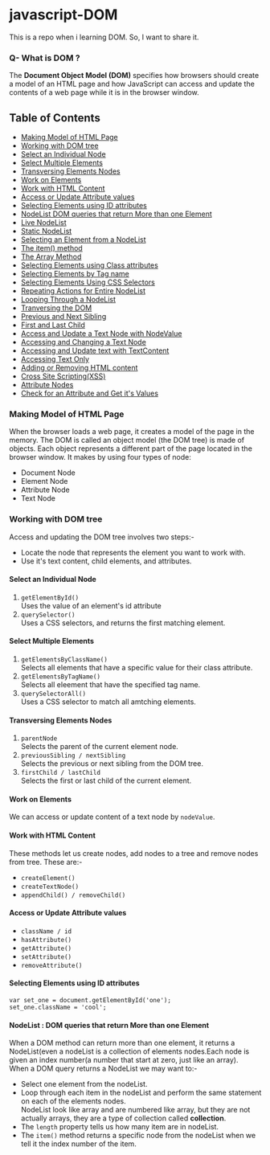 # javascript-DOM
This is a repo when i learning DOM. So, I want to share it.

### Q- What is DOM ?
The **Document Object Model (DOM)** specifies how browsers should create a model of an HTML page and how JavaScript can access and update the contents of a web page while it is in the browser window.

## Table of Contents
- [Making Model of HTML Page](#making-model-of-html-page)
- [Working with DOM tree](#working-with-dom-tree)
- [Select an Individual Node](#select-an-individual-node)
- [Select Multiple Elements](#select-multiple-elements)
- [Transversing Elements Nodes](#transversing-elements-nodes)
- [Work on Elements](#work-on-elements)
- [Work with HTML Content](#work-with-html-content)
- [Access or Update Attribute values](#access-or-update-attribute-values)
- [Selecting Elements using ID attributes](#selecting-elements-using-id-attributes)
- [NodeList DOM queries that return More than one Element](#nodelists-dom-queries-that-return-more-than-one-element)
- [Live NodeList](#live-nodelist)
- [Static NodeList](#static-nodelist)
- [Selecting an Element from a NodeList](#selecting-an-element-from-a-nodelist)
- [The item() method](#the-item-method)
- [The Array Method](#the-array-method)
- [Selecting Elements using Class attributes](#selecting-elements-using-class-attributes)
- [Selecting Elements by Tag name](#selecting-elements-by-tag-name)
- [Selecting Elements Using CSS Selectors](#selecting-elements-using-selectors)
- [Repeating Actions for Entire NodeList](#repeating-actions-for-entire-nodelist)
- [Looping Through a NodeList](#looping-through-a-nodelist)
- [Tranversing the DOM](#transversing-the-dom)
- [Previous and Next Sibling](#pravious-and-next-sibling)
- [First and Last Child](#first-and-last-child)
- [Access and Update a Text Node with NodeValue](#access-and-update-a-text-node-with-nodevalue)
- [Accessing and Changing a Text Node](#accessing-and-changing-a-text-node)
- [Accessing and Update text with TextContent](#accessing-and-update-text-with-textContent)
- [Accessing Text Only](#accessing-text-only)
- [Adding or Removing HTML content](#adding-or-removing-html-content)
- [Cross Site Scripting(XSS)](#cross-site-scripting)
- [Attribute Nodes](#attribute-nodes)
- [Check for an Attribute and Get it's Values](#check-for-an-attribute-and-get-its-values)


### Making Model of HTML Page
When the browser loads a web page, it creates a model of the page in the memory. The DOM is called an object model (the DOM tree) is made of objects.
Each object represents a different part of the page located in the browser window.
It makes by using four types of node:
- Document Node
- Element Node
- Attribute Node
- Text Node


### Working with DOM tree
Access and updating the DOM tree involves two steps:-
- Locate the node that represents the element you want to work with.
- Use it's text content, child elements, and attributes.

#### Select an Individual Node
1. `getElementById()`<br />
Uses the value of an element's id attribute
2. `querySelector()`<br />
Uses a CSS selectors, and returns the first matching element.

#### Select Multiple Elements
1. `getElementsByClassName()`<br />
Selects all elements that have a specific value for their class attribute.
2. `getElementsByTagName()`<br />
Selects all eleement that have the specified tag name.
3. `querySelectorAll()`<br />
Uses a  CSS selector to match all amtching elements.

#### Transversing Elements Nodes
1. `parentNode`<br/>
Selects the parent of the  current element node.
2. `previousSibling / nextSibling`<br/>
Selects the previous or next sibling from the DOM tree.
3. `firstChild / lastChild`<br/>
Selects the first or last child of the current element.

#### Work on Elements
We can access or update content of a text node by `nodeValue`.

#### Work with HTML Content
These methods let us create nodes, add nodes to a tree and remove nodes from tree. These are:-<br/>
- `createElement()`
- `createTextNode()`
- `appendChild() / removeChild()`

#### Access or Update Attribute values
- `className / id`
- `hasAttribute()`
- `getAttribute()`
- `setAttribute()`
- `removeAttribute()`

#### Selecting Elements using ID attributes
```
var set_one = document.getElementById('one');
set_one.className = 'cool';
```
#### NodeList : DOM queries that return More than one Element
When a DOM method can return more than one element, it returns a NodeList(even a nodeList is a collection of elements nodes.Each node is given an index number(a number that start at zero, just like an array).<br/>
When a DOM query returns a NodeList we may want to:-<br/>
- Select one element from the nodeList.
- Loop through each item in the nodeList and perform the same statement on each of the elements nodes.<br/>
NodeList look like array and are numbered like array, but they are not actually arrays, they are a type of collection called **collection**.<br/>
- The `length` property tells us how many item are in nodeList.
- The `item()` method returns a specific node from the nodeList when we tell it the index number of the item.







